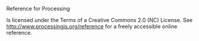 Reference for Processing

Is licensed under the Terms of a Creative Commons 2.0 (NC) License. See http://www.processingjs.org/reference for a freely accessible online reference.
